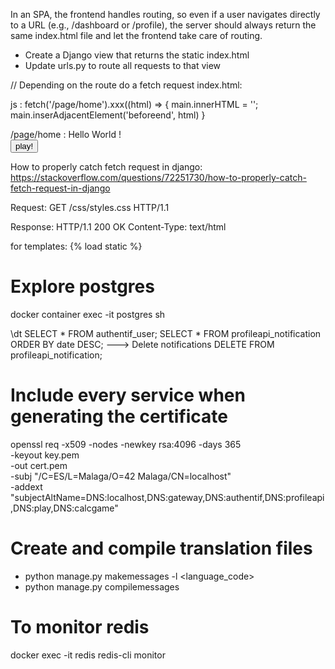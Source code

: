 In an SPA, the frontend handles routing, so even if a user navigates directly to a URL (e.g., /dashboard or /profile), the server should always return the same index.html file and let the frontend take care of routing.
  - Create a Django view that returns the static index.html
  - Update urls.py to route all requests to that view

// Depending on the route do a fetch request
index.html:
<body>
<div id=main></div>
</body>

js :
fetch('/page/home').xxx((html) => {
  main.innerHTML = '';
  main.inserAdjacentElement('beforeend', html)
}

/page/home :
Hello World !<br>
<button> play!</button>

How to properly catch fetch request in django:
https://stackoverflow.com/questions/72251730/how-to-properly-catch-fetch-request-in-django

Request:
GET /css/styles.css HTTP/1.1

Response:
HTTP/1.1 200 OK
Content-Type: text/html

for templates:
{% load static %}
<!-- {% load 'css/styles.css' %} -->
<link rel="stylesheet" href="{% static 'css/styles.css' %}">
<link rel="icon" href="images/favicon.ico" type="image/x-icon">
<!-- Custom JS -->
<script src="{% static 'js/script.js' %}" defer></script>
<script src="{% static 'js/pong.js' %}" defer></script>

# Explore postgres
docker container exec -it postgres sh
<!-- psql -U postgres_main_user -d transcendence_db -->
\dt
SELECT * FROM authentif_user;
SELECT * FROM profileapi_notification ORDER BY date DESC;
---> Delete notifications
DELETE FROM profileapi_notification;

# Include every service when generating the certificate
openssl req -x509 -nodes -newkey rsa:4096 -days 365 \
  -keyout key.pem \
  -out cert.pem \
  -subj "/C=ES/L=Malaga/O=42 Malaga/CN=localhost" \
  -addext "subjectAltName=DNS:localhost,DNS:gateway,DNS:authentif,DNS:profileapi,DNS:play,DNS:calcgame"

# Create and compile translation files
- python manage.py makemessages -l <language_code>
- python manage.py compilemessages

# To monitor redis
docker exec -it redis redis-cli monitor